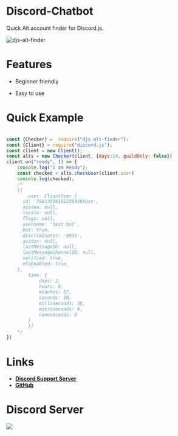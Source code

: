   
# Discord-Chatbot

Quick Alt account finder for Discord.js.

  

![djs-alt-finder](https://nodei.co/npm/djs-alt-finder.png)

  

# Features

- Beginner friendly

- Easy to use

  

# Quick Example

  

```js

const {Checker} =  require("djs-alt-finder");
const {Client} = require("discord.js");
const client = new Client();
const alts = new Checker(client, {days:14, guildOnly: false})
client.on("ready", () => {
    console.log("I am Ready");
    const checked = alts.checkUser(client.user)
    console.log(checked);
    /*
    [{
        user: ClientUser {
      id: '798139341922369566Use',
      system: null,
      locale: null,
      flags: null,
      username: 'test bot',
      bot: true,
      discriminator: '0931',   
      avatar: null,
      lastMessageID: null,     
      lastMessageChannelID: null,
      verified: true,
      mfaEnabled: true,
    },
        time: {
            days: 2,
            hours: 0,
            minutes: 57,
            seconds: 18,
            milliseconds: 56,
            microseconds: 0,
            nanoseconds: 0
        }
        }]
    */
})

```


# Links
- **[Discord Support Server](https://discord.gg/2SUybzb)**
- **[GitHub](https://github.com/udit2303/discord-chatbot)**



# Discord Server
[![](https://i.imgur.com/f6hNUfc.png)](https://discord.gg/2SUybzb)
